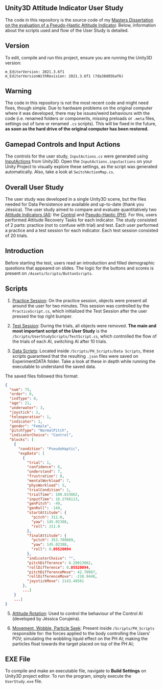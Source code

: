 ## Unity3D Attitude Indicator User Study

The code in this repository is the source code of my [Masters Dissertation on the evaluation of a Pseudo-Haptic Attitude Indicator](https://fenix.tecnico.ulisboa.pt/cursos/meec21/dissertacao/1128253548923895).
Below, information about the scripts used and flow of the User Study is detailed.

## Version

To edit, compile and run this project, ensure you are running the Unity3D version:

```
m_EditorVersion: 2021.3.6f1
m_EditorVersionWithRevision: 2021.3.6f1 (7da38d85baf6)
```

## Warning

The code in this repository is not the most recent code and might need fixes, though simple. Due to hardware problems on the original computer where it was developed, there may be issues/weird behaviours with the code (i.e. renamed folders or components, missing preloads or `.meta` files, settings out of tune or renamed `.cs` scripts). This will be fixed in the future, **as soon as the hard drive of the original computer has been restored.**

## Gamepad Controls and Input Actions

The controls for the user study, `InputActions.cs` were generated using [InputActions](https://docs.unity3d.com/Packages/com.unity.inputsystem@1.0/manual/Actions.html) from Unity3D. Open the `InputActions.inputactions` on your Unity Project to visually explore these settings, as the script was generated automatically. Also, take a look at `SwitchActionMap.cs`.

## Overall User Study

The user study was developed in a single Unity3D scene, but the files needed for Data Persistence are available and up-to-date (thank you Jéssica). The user study aimed to compare and evaluate quantitatively two [Attitude Indicators (AI)](https://en.wikipedia.org/wiki/Attitude_indicator): the <ins>Control</ins> and <ins>Pseudo-Haptic (PH)</ins>. For this, users performed Attitude Recovery Tasks for each indicator. The study consisted of 2 parts: practice (not to confuse with trial) and test. Each user performed a practice and a test session for each indicator. Each test session consisted of 20 trials.

## Introduction

Before starting the test, users read an introduction and filled demographic questions that appeared on slides. The logic for the buttons and scores is present on `/Assets/Scripts/ButtonScripts`.

## Scripts

1. <ins> Practice Session</ins>: On the practice session, objects were present all around the user for two minutes. This session was controlled by the `PracticeScript.cs`, which initialized the Test Session after the user pressed the top right bumper.

2. <ins>Test Session</ins>: During the trials, all objects were removed. **The main and most important script of the User Study** is the `/Scripts/UserStudyScripts/TestScript.cs`, which controlled the flow of the trials of each AI, switching AI after 10 trials.

3. <ins>Data Scripts</ins>: Located inside `/Scripts/PH_Scripts/Data Scripts`, these scripts guaranteed that the resulting `.json` files were saved on ExperimentDATA folder. Take a look at these in depth while running the executable to understand the saved data.

The saved files followed this format:

```json
{
  "num": 75,
  "order": 0,
  "indType": 0,
  "age": 21,
  "underwater": 3,
  "joystick": 2,
  "teleoperation": 1,
  "indicator": 1,
  "gender": "Female",
  "pitchType": "NormalPitch",
  "indicatorChoice": "Control",
  "blocks": [
    {
      "condition": "PseudoHaptic",
      "expData": [
        {
          "trial": 1,
          "confidence": 6,
          "understand": 7,
          "frustration": 8,
          "mentalWorkload": 7,
          "physWorkload": 5,
          "trialCondition": 1,
          "trialTime": 180.833862,
          "inputTime": 16.2766113,
          "genPitch": -49,
          "genRoll": -149,
          "startAttitude": {
            "pitch": 311.0,
            "yaw": 145.02388,
            "roll": 211.0
          },
          "finalAttitude": {
            "pitch": 353.709869,
            "yaw": 145.02388,
            "roll": 0.05520094
          },
          "indicatorChoice": "",
          "pitchDifference": 6.29013062,
          "rollDifference": 0.05520094,
          "pitchDifferenceMove": 42.70987,
          "rollDifferenceMove": -210.9448,
          "joystickMove": 2143.49561
        },
        ...]
    }
    ...]
}

```

5. <ins>Attitude Rotation</ins>: Used to control the behaviour of the Control AI (developed by Jéssica Corujeira).

6. <ins>Movement, Wobble, Particle Seek</ins>: Present inside `/Scripts/PH_Scripts` responsible for: the forces applied to the body controlling the Users' POV; simulating the wobbling liquid effect on the PH AI; making the particles float towards the target placed on top of the PH AI;

## EXE File

To compile and make an executable file, navigate to **Build Settings** on Unity3D project editor. To run the program, simply execute the `UserStudy.exe` file.

